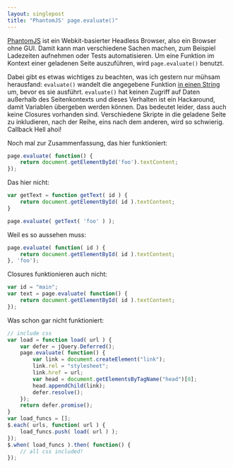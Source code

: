 ```yaml
---
layout: singlepost
title: "PhantomJS' page.evaluate()"
---
```


[PhantomJS](http://phantomjs.org/) ist ein Webkit-basierter Headless Browser, also ein Browser ohne GUI. Damit kann man verschiedene Sachen machen, zum Beispiel Ladezeiten aufnehmen oder Tests automatisieren. Um eine Funktion im Kontext einer geladenen Seite auszuführen, wird ``page.evaluate()`` benutzt.

Dabei gibt es etwas wichtiges zu beachten, was ich gestern nur mühsam herausfand: ``evaluate()`` wandelt die angegebene Funktion [in einen String](https://github.com/ariya/phantomjs/blob/master/src/modules/webpage.js#L350) um, bevor es sie ausführt. ``evaluate()`` hat keinen Zugriff auf Daten außerhalb des Seitenkontexts und dieses Verhalten ist ein Hackaround, damit Variablen übergeben werden können. Das bedeutet leider, dass auch keine Closures vorhanden sind. Verschiedene Skripte in die geladene Seite zu inkludieren, nach der Reihe, eins nach dem anderen, wird so schwierig. Callback Hell ahoi!

Noch mal zur Zusammenfassung, das hier funktioniert:

~~~ javascript
page.evaluate( function() {
	return document.getElementById('foo').textContent;
});
~~~

Das hier nicht:

~~~ javascript
var getText = function getText( id ) {
	return document.getElementById( id ).textContent;
}

page.evaluate( getText( 'foo' ) );
~~~

Weil es so aussehen muss:

~~~ javascript
page.evaluate( function( id ) {
	return document.getElementById( id ).textContent;
}, 'foo');
~~~

Closures funktionieren auch nicht:

~~~ javascript
var id = "main";
var text = page.evaluate( function() {
	return document.getElementById( id ).textContent;
});
~~~

Was schon gar nicht funktioniert:

~~~ javascript
// include css
var load = function load( url ) {
	var defer = jQuery.Deferred();
	page.evaluate( function() {
		var link = document.createElement("link");
		link.rel = "stylesheet";
		link.href = url;
		var head = document.getElementsByTagName("head")[0];
		head.appendChild(link);
		defer.resolve();
	});
	return defer.promise();
}
var load_funcs = [];
$.each( urls, function( url ) {
	load_funcs.push( load( url ) );
});
$.when( load_funcs ).then( function() {
	// all css included!
});
~~~
